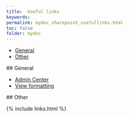 ```yaml
---
title:  Useful links
keywords:
permalink: mydoc_sharepoint_usefullinks.html
toc: false
folder: mydoc
---
```


<ul id="profileTabs" class="nav nav-tabs">
    <li class="active"><a class="noCrossRef" href="#general" data-toggle="tab">General</a></li>
    <li class="active"><a class="noCrossRef" href="#other" data-toggle="tab">Other</a></li>
</ul>
  <div class="tab-content">
<div role="tabpanel" class="tab-pane active" id="general" markdown="1">
## General

* [Admin Center](https://go.microsoft.com/fwlink/?linkid=2185220)
* [View formatting]([https://go.microsoft.com/fwlink/?linkid=2185220](https://learn.microsoft.com/en-us/sharepoint/dev/declarative-customization/view-formatting))
</div>

<div role="tabpanel" class="tab-pane" id="other" markdown="1">
## Other
</div>
</div>

{% include links.html %}
